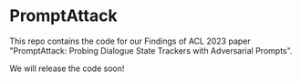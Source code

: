 # PromptAttack

This repo contains the code for our Findings of ACL 2023 paper "PromptAttack: Probing Dialogue State Trackers with Adversarial Prompts".

We will release the code soon!

